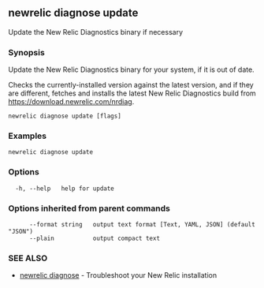 ## newrelic diagnose update

Update the New Relic Diagnostics binary if necessary

### Synopsis

Update the New Relic Diagnostics binary for your system, if it is out of date.

Checks the currently-installed version against the latest version, and if they are different, fetches and installs the latest New Relic Diagnostics build from https://download.newrelic.com/nrdiag.

```
newrelic diagnose update [flags]
```

### Examples

```
newrelic diagnose update
```

### Options

```
  -h, --help   help for update
```

### Options inherited from parent commands

```
      --format string   output text format [Text, YAML, JSON] (default "JSON")
      --plain           output compact text
```

### SEE ALSO

* [newrelic diagnose](newrelic_diagnose.md)	 - Troubleshoot your New Relic installation

